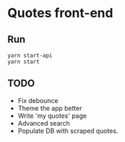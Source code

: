# Quotes front-end

## Run

```shell
yarn start-api
yarn start
```

## TODO

- Fix debounce
- Theme the app better
- Write 'my quotes' page
- Advanced search
- Populate DB with scraped quotes.
